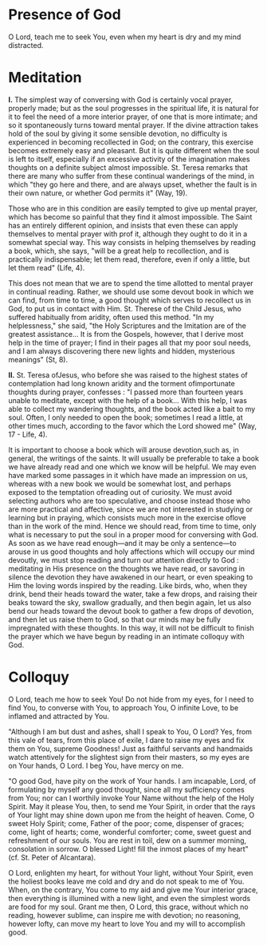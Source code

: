 # Presence of God

O Lord, teach me to seek You, even when my heart is dry and my mind distracted.

# Meditation

**I.** The simplest way of conversing with God is certainly vocal prayer, properly made; but as the soul progresses in the spiritual life, it is natural for it to feel the need of a more interior prayer, of one that is more intimate; and so it spontaneously turns toward mental prayer. If the divine attraction takes hold of the soul by giving it some sensible devotion, no difficulty is experienced in becoming recollected in God; on the contrary, this exercise becomes extremely easy and pleasant. But it is quite different when the soul is left to itself, especially if an excessive activity of the imagination makes thoughts on a definite subject almost impossible. St. Teresa remarks that there are many who suffer from these continual wanderings of the mind, in which "they go here and there, and are always upset, whether the fault is in their own nature, or whether God permits it" (Way, 19).

Those who are in this condition are easily tempted to give up mental prayer, which has become so painful that they find it almost impossible. The Saint has an entirely different opinion, and insists that even these can apply themselves to mental prayer with prof it, although they ought to do it in a somewhat special way. This way consists in helping themselves by reading a book, which, she says, "will be a great help to recollection, and is practically indispensable; let them read, therefore, even if only a little, but let them read" (Life, 4).

This does not mean that we are to spend the time allotted to mental prayer in continual reading. Rather, we should use some devout book in which we can find, from time to time, a good thought which serves to recollect us in God, to put us in contact with Him. St. Therese of the Child Jesus, who suffered habitually from aridity, often used this method. "In my helplessness," she said, "the Holy Scriptures and the Imitation are of the greatest assistance... It is from the Gospels, however, that I derive most help in the time of prayer; I find in their pages all that my poor soul needs, and I am always discovering there new lights and hidden, mysterious meanings" (St, 8).

**II.** St. Teresa ofJesus, who before she was raised to the highest states of contemplation had long known aridity and the torment ofimportunate thoughts during prayer, confesses : "I passed more than fourteen years unable to meditate, except with the help of a book... With this help, I was able to collect my wandering thoughts, and the book acted like a bait to my soul. Often, I only needed to open the book; sometimes I read a little, at other times much, according to the favor which the Lord showed me" (Way, 17 - Life, 4).

It is important to choose a book which will arouse devotion,such as, in general, the writings of the saints. It will usually be preferable to take a book we have already read and one which we know will be helpful. We may even have marked some passages in it which have made an impression on us, whereas with a new book we would be somewhat lost, and perhaps exposed to the temptation ofreading out of curiosity. We must avoid selecting authors who are too speculative, and choose instead those who are more practical and affective, since we are not interested in studying or learning but in praying, which consists much more in the exercise oflove than in the work of the mind. Hence we should read, from time to time, only what is necessary to put the soul in a proper mood for conversing with God. As soon as we have read enough—and it may be only a sentence—to arouse in us good thoughts and holy affections which will occupy our mind devoutly, we must stop reading and turn our attention directly to God : meditating in His presence on the thoughts we have read, or savoring in silence the devotion they have awakened in our heart, or even speaking to Him the loving words inspired by the reading. Like birds, who, when they drink, bend their heads toward the water, take a few drops, and raising their beaks toward the sky, swallow gradually, and then begin again, let us also bend our heads toward the devout book to gather a few drops of devotion, and then let us raise them to God, so that our minds may be fully impregnated with these thoughts. In this way, it will not be difficult to finish the prayer which we have begun by reading in an intimate colloquy with God.

# Colloquy

O Lord, teach me how to seek You! Do not hide from my eyes, for I need to find You, to converse with You, to approach You, O infinite Love, to be inflamed and attracted by You.

"Although I am but dust and ashes, shall I speak to You, O Lord? Yes, from this vale of tears, from this place of exile, I dare to raise my eyes and fix them on You, supreme Goodness! Just as faithful servants and handmaids watch attentively for the slightest sign from their masters, so my eyes are on Your hands, O Lord. I beg You, have mercy on me.

"O good God, have pity on the work of Your hands. I am incapable, Lord, of formulating by myself any good thought, since all my sufficiency comes from You; nor can I worthily invoke Your Name without the help of the Holy Spirit. May it please You, then, to send me Your Spirit, in order that the rays of Your light may shine down upon me from the height of heaven. Come, O sweet Holy Spirit; come, Father of the poor; come, dispenser of graces; come, light of hearts; come, wonderful comforter; come, sweet guest and refreshment of our souls. You are rest in toil, dew on a summer morning, consolation in sorrow. O blessed Light! fill the inmost places of my heart" (cf. St. Peter of Alcantara).

O Lord, enlighten my heart, for without Your light, without Your Spirit, even the holiest books leave me cold and dry and do not speak to me of You. When, on the contrary, You come to my aid and give me Your interior grace, then everything is illumined with a new light, and even the simplest words are food for my soul. Grant me then, O Lord, this grace, without which no reading, however sublime, can inspire me with devotion; no reasoning, however lofty, can move my heart to love You and my will to accomplish good.
